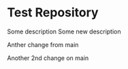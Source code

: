 # Test Repository
 Some description
Some new description

Anther change from main 

Another 2nd change on main